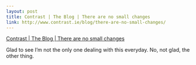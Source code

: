 ```yaml
--- 
layout: post
title: Contrast | The Blog | There are no small changes
link: http://www.contrast.ie/blog/there-are-no-small-changes/
---
```

<a href=
"http://www.contrast.ie/blog/there-are-no-small-changes/">Contrast
| The Blog | There are no small changes</a>

<p>Glad to see I’m not the only one dealing with this everyday. No,
not glad, the other thing.</p>
